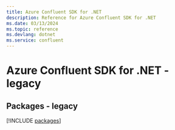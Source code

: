 ```yaml
---
title: Azure Confluent SDK for .NET
description: Reference for Azure Confluent SDK for .NET
ms.date: 03/13/2024
ms.topic: reference
ms.devlang: dotnet
ms.service: confluent
---
```

# Azure Confluent SDK for .NET - legacy
## Packages - legacy
[!INCLUDE [packages](confluent-index.md)]